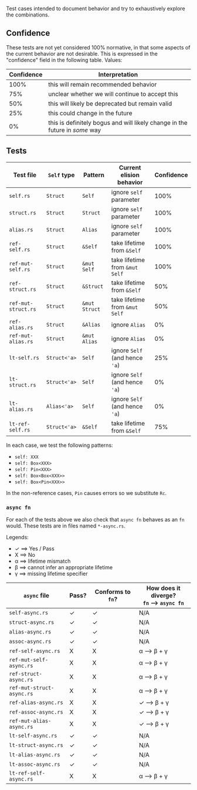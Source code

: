 Test cases intended to document behavior and try to exhaustively
explore the combinations.

## Confidence

These tests are not yet considered 100% normative, in that some
aspects of the current behavior are not desirable. This is expressed
in the "confidence" field in the following table. Values:

| Confidence | Interpretation |
| --- | --- |
| 100% | this will remain recommended behavior |
| 75% | unclear whether we will continue to accept this |
| 50% | this will likely be deprecated but remain valid |
| 25% | this could change in the future |
| 0% | this is definitely bogus and will likely change in the future in *some* way |

## Tests

| Test file | `Self` type | Pattern | Current elision behavior | Confidence |
| --- | --- | --- | --- | --- |
| `self.rs` | `Struct` | `Self` | ignore `self` parameter | 100% |
| `struct.rs` | `Struct` | `Struct` | ignore `self` parameter | 100% |
| `alias.rs` | `Struct` | `Alias` | ignore `self` parameter | 100% |
| `ref-self.rs` | `Struct` | `&Self` | take lifetime from `&Self` | 100% |
| `ref-mut-self.rs` | `Struct` | `&mut Self` | take lifetime from `&mut Self` | 100% |
| `ref-struct.rs` | `Struct` | `&Struct` | take lifetime from `&Self` | 50% |
| `ref-mut-struct.rs` | `Struct` | `&mut Struct` | take lifetime from `&mut Self` | 50% |
| `ref-alias.rs` | `Struct` | `&Alias` | ignore `Alias` | 0% |
| `ref-mut-alias.rs` | `Struct` | `&mut Alias` | ignore `Alias` | 0% |
| `lt-self.rs` | `Struct<'a>` | `Self` | ignore `Self` (and hence `'a`) | 25% |
| `lt-struct.rs` | `Struct<'a>` | `Self` | ignore `Self` (and hence `'a`) | 0% |
| `lt-alias.rs`   | `Alias<'a>` | `Self` | ignore `Self` (and hence `'a`) | 0% |
| `lt-ref-self.rs` | `Struct<'a>` | `&Self` | take lifetime from `&Self` | 75% |

In each case, we test the following patterns:

- `self: XXX`
- `self: Box<XXX>`
- `self: Pin<XXX>`
- `self: Box<Box<XXX>>`
- `self: Box<Pin<XXX>>`

In the non-reference cases, `Pin` causes errors so we substitute `Rc`.

### `async fn`

For each of the tests above we also check that `async fn` behaves as an `fn` would.
These tests are in files named `*-async.rs`.

Legends:
- ✓ ⟹ Yes / Pass
- X ⟹ No
- α ⟹ lifetime mismatch
- β ⟹ cannot infer an appropriate lifetime
- γ ⟹ missing lifetime specifier

| `async` file | Pass? | Conforms to `fn`? | How does it diverge? <br/> `fn` ⟶ `async fn` |
| --- | --- | --- | --- |
| `self-async.rs` | ✓ | ✓ | N/A |
| `struct-async.rs`| ✓ | ✓ | N/A |
| `alias-async.rs`| ✓ | ✓ | N/A |
| `assoc-async.rs`| ✓ | ✓ | N/A |
| `ref-self-async.rs` | X | X | α ⟶ β + γ |
| `ref-mut-self-async.rs` | X | X | α ⟶ β + γ |
| `ref-struct-async.rs` | X | X | α ⟶ β + γ |
| `ref-mut-struct-async.rs` | X | X | α ⟶ β + γ |
| `ref-alias-async.rs` | X | X | ✓ ⟶ β + γ |
| `ref-assoc-async.rs` | X | X | ✓ ⟶ β + γ |
| `ref-mut-alias-async.rs` | X | X | ✓ ⟶ β + γ |
| `lt-self-async.rs` | ✓ | ✓ | N/A
| `lt-struct-async.rs` | ✓ | ✓ | N/A
| `lt-alias-async.rs` | ✓ | ✓ | N/A
| `lt-assoc-async.rs` | ✓ | ✓ | N/A
| `lt-ref-self-async.rs` | X | X | α ⟶ β + γ
